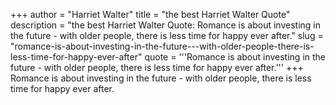 +++
author = "Harriet Walter"
title = "the best Harriet Walter Quote"
description = "the best Harriet Walter Quote: Romance is about investing in the future - with older people, there is less time for happy ever after."
slug = "romance-is-about-investing-in-the-future---with-older-people-there-is-less-time-for-happy-ever-after"
quote = '''Romance is about investing in the future - with older people, there is less time for happy ever after.'''
+++
Romance is about investing in the future - with older people, there is less time for happy ever after.
